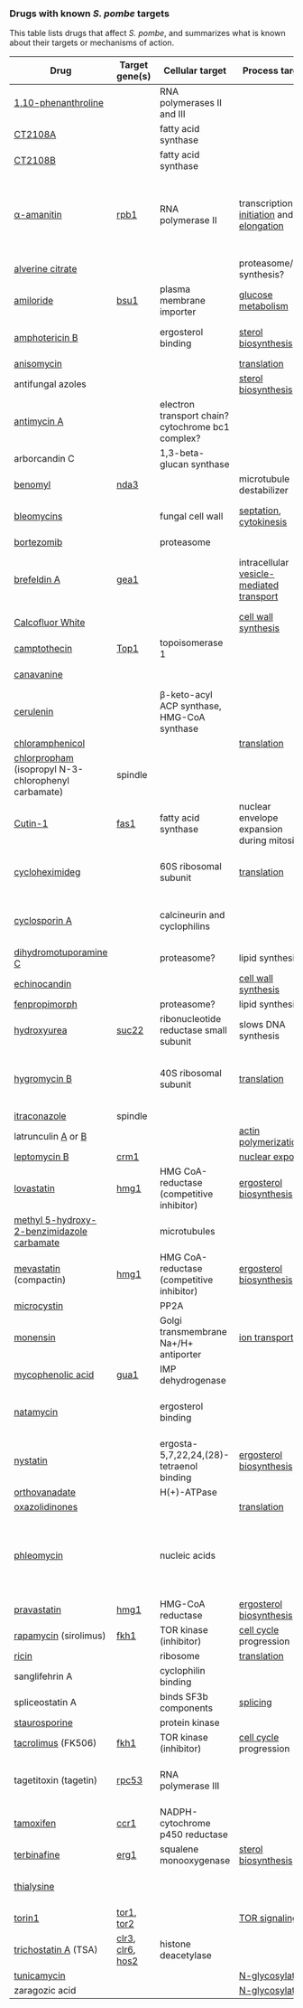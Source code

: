 ### Drugs with known *S. pombe* targets

This table lists drugs that affect *S. pombe*, and summarizes what is
known about their targets or mechanisms of action.


Drug | Target gene(s) | Cellular target | Process target | Other | Reference
-----|----------------|-----------------|----------------|-------|----------
[1,10-phenanthroline](https://www.ebi.ac.uk/chebi/searchId.do?chebiId=CHEBI:44975) | | RNA polymerases II and III | | | [PMID:27518095](https://www.pombase.org/reference/PMID:27518095)
[CT2108A](https://www.ebi.ac.uk/chebi/searchId.do?chebiId=CHEBI:65678) | | fatty acid synthase | | |
[CT2108B](https://www.ebi.ac.uk/chebi/searchId.do?chebiId=CHEBI:65679) | | fatty acid synthase  | | |
[α-amanitin](https://www.ebi.ac.uk/chebi/searchId.do?chebiId=CHEBI:37415) | [rpb1](https://www.pombase.org/gene/SPBC28F2.12) | RNA polymerase II | transcription [initiation](https://www.pombase.org/term/GO:0006367) and [elongation](https://www.pombase.org/term/GO:0006368) | interferes with a protein conformational change underlying the transcription mechanism | [PMID:11805306](https://www.pombase.org/reference/PMID:11805306)
[alverine citrate](https://www.ebi.ac.uk/chebi/searchId.do?chebiId=CHEBI:53785) | | | proteasome/lipid synthesis? | |
[amiloride](https://www.ebi.ac.uk/chebi/searchId.do?chebiId=CHEBI:2639) | [bsu1](https://www.pombase.org/gene/SPAC17A2.01) | plasma membrane importer | [glucose metabolism](https://www.pombase.org/term/GO:0006006) | |[PMID:15701794](https://www.pombase.org/reference/PMID:15701794), [PMID:8431459](https://www.pombase.org/reference/PMID:8431459)
[amphotericin B](https://www.ebi.ac.uk/chebi/searchId.do?chebiId=CHEBI:2682) | | ergosterol binding | [sterol biosynthesis](https://www.pombase.org/term/GO:0016126) | forms membrane pores |
[anisomycin](https://www.ebi.ac.uk/chebi/searchId.do?chebiId=CHEBI:338412) | | | [translation](https://www.pombase.org/term/GO:0002181) | |
antifungal azoles | | | [sterol biosynthesis](https://www.pombase.org/term/GO:0016126) | |
[antimycin A](https://www.ebi.ac.uk/chebi/searchId.do?chebiId=CHEBI:2762) | | electron transport chain? cytochrome bc1 complex? | | |
arborcandin C | | 1,3-beta-glucan synthase | | |
[benomyl](https://www.ebi.ac.uk/chebi/searchId.do?chebiId=CHEBI:3015) | [nda3](https://www.pombase.org/gene/SPBC26H8.07c) | | microtubule destabilizer | |
[bleomycins](https://www.ebi.ac.uk/chebi/searchId.do?chebiId=CHEBI:22907) | | fungal cell wall | [septation](https://www.pombase.org/term/GO:0000917), [cytokinesis](https://www.pombase.org/term/GO:0000281) | gamma irradiation mimetic | [Forsburg lab](https://dornsife.usc.edu/pombenet/drugs/)
[bortezomib](https://www.ebi.ac.uk/chebi/searchId.do?chebiId=CHEBI:52717) | | proteasome | | | [PMID:25908789](https://www.pombase.org/reference/PMID:25908789)
[brefeldin A](https://www.ebi.ac.uk/chebi/searchId.do?chebiId=CHEBI:48080) | [gea1](https://www.pombase.org/gene/SPBC211.03c) | | intracellular [vesicle-mediated transport](https://www.pombase.org/term/GO:0016192) | inhibits the GEFs for class II ARFs; blocks coat assembly and vesicle budding | [PMID:27191590](https://www.pombase.org/reference/PMID:27191590), [PMID:1448152](https://pubmed.ncbi.nlm.nih.gov/1448152/) (PubMed link)
[Calcofluor White](https://www.ebi.ac.uk/chebi/searchId.do?chebiId=CHEBI:50011) | | | [cell wall synthesis](https://www.pombase.org/term/GO:0009272) | |
[camptothecin](https://www.ebi.ac.uk/chebi/searchId.do?chebiId=CHEBI:27656) | [Top1](https://www.pombase.org/gene/SPBC1703.14c) | topoisomerase 1 | | |
[canavanine](https://www.ebi.ac.uk/chebi/searchId.do?chebiId=CHEBI:609827) | | | | toxic arginine analog | 
[cerulenin](https://www.ebi.ac.uk/chebi/searchId.do?chebiId=CHEBI:171741) | | β-keto-acyl ACP synthase, HMG-CoA synthase | | | [PMID:30003614](https://www.pombase.org/reference/PMID:30003614)
[chloramphenicol](https://www.ebi.ac.uk/chebi/searchId.do?chebiId=CHEBI:17698) | | | [translation](https://www.pombase.org/term/GO:0002181) | |
[chlorpropham](https://www.ebi.ac.uk/chebi/searchId.do?chebiId=CHEBI:34630) (isopropyl N-3-chlorophenyl carbamate) | spindle | | | spindle poison | 
[Cutin-1](https://www.ebi.ac.uk/chebi/searchId.do?chebiId=CHEBI:133750) | [fas1](https://www.pombase.org/gene/SPAC926.09c) | fatty acid synthase | nuclear envelope expansion during mitosis | | [PMID:26869222](https://www.pombase.org/reference/PMID:26869222)
[cycloheximideg](https://www.ebi.ac.uk/chebi/searchId.do?chebiId=CHEBI:27641) | | 60S ribosomal subunit | [translation](https://www.pombase.org/term/GO:0002181) | prevents release of deacetylated tRNA from the E site |
[cyclosporin A](https://www.ebi.ac.uk/chebi/searchId.do?chebiId=CHEBI:4031) | | calcineurin and cyclophilins | | several cyclophilins described in *S. pombe*| [PMID:16134115](https://www.pombase.org/reference/PMID:16134115)
[dihydromotuporamine C](https://www.ebi.ac.uk/chebi/searchId.do?chebiId=CHEBI:82642) | | proteasome? | lipid synthesis? | |
[echinocandin](https://www.ebi.ac.uk/chebi/searchId.do?chebiId=CHEBI:57248) | | | [cell wall synthesis](https://www.pombase.org/term/GO:0009272) | |
[fenpropimorph](https://www.ebi.ac.uk/chebi/searchId.do?chebiId=CHEBI:50145) | | proteasome? | lipid synthesis? | |
[hydroxyurea](https://www.ebi.ac.uk/chebi/searchId.do?chebiId=CHEBI:44423) | [suc22](https://www.pombase.org/gene/SPBC25D12.04) | ribonucleotide reductase small subunit | slows DNA synthesis | causes replication fork stalling | [PMID:27869662](https://www.pombase.org/reference/PMID:27869662)
[hygromycin B](https://www.ebi.ac.uk/chebi/searchId.do?chebiId=CHEBI:16976) | | 40S ribosomal subunit | [translation](https://www.pombase.org/term/GO:0002181) | interferes with translocation of tRNA from the A site to the P site of the ribosome |
[itraconazole](https://www.ebi.ac.uk/chebi/searchId.do?chebiId=CHEBI:6076) | spindle | | | spindle poison | 
latrunculin [A](https://www.ebi.ac.uk/chebi/searchId.do?chebiId=CHEBI:49703) or [B](https://www.ebi.ac.uk/chebi/searchId.do?chebiId=CHEBI:49703) | | | [actin polymerization](https://www.pombase.org/term/GO:0030041) | |
[leptomycin B](https://www.ebi.ac.uk/chebi/searchId.do?chebiId=CHEBI:52646) | [crm1](https://www.pombase.org/gene/SPAC1805.17) | | [nuclear export](https://www.pombase.org/term/GO:0051168) | |
[lovastatin](https://www.ebi.ac.uk/chebi/searchId.do?chebiId=CHEBI:40303) | [hmg1](https://www.pombase.org/gene/SPCC162.09c) | HMG CoA-reductase (competitive inhibitor) | [ergosterol biosynthesis](https://www.pombase.org/term/GO:0006696) | |
[methyl 5-hydroxy-2-benzimidazole carbamate](https://www.ebi.ac.uk/chebi/searchId.do?chebiId=CHEBI:6852) | | microtubules | | reversible MT inhibitor |
[mevastatin](https://www.ebi.ac.uk/chebi/searchId.do?chebiId=CHEBI:34848) (compactin) | [hmg1](https://www.pombase.org/gene/SPCC162.09c) | HMG CoA-reductase (competitive inhibitor) | [ergosterol biosynthesis](https://www.pombase.org/term/GO:0006696) | |
[microcystin](https://www.ebi.ac.uk/chebi/searchId.do?chebiId=CHEBI:48041) | | PP2A | | | [PMID:29079657](https://www.pombase.org/reference/PMID:29079657)
[monensin](https://www.ebi.ac.uk/chebi/searchId.do?chebiId=CHEBI:27617) | | Golgi transmembrane Na+/H+ antiporter | [ion transport](https://www.pombase.org/term/GO:0034220) | |
[mycophenolic acid](https://www.ebi.ac.uk/chebi/searchId.do?chebiId=CHEBI:168396) | [gua1](https://www.pombase.org/gene/SPBC2F12.14c) | IMP dehydrogenase | | limits cellular GTP pools | [PMID:11535588](https://www.pombase.org/reference/PMID:11535588)
[natamycin](https://www.ebi.ac.uk/chebi/searchId.do?chebiId=CHEBI:7488) | | ergosterol binding | | blocks fungal growth without permeabilizing the membrane |
[nystatin](https://www.ebi.ac.uk/chebi/searchId.do?chebiId=CHEBI:7660) | | ergosta-5,7,22,24,(28)-tetraenol binding | [ergosterol biosynthesis](https://www.pombase.org/term/GO:0006696) | antifungal |
[orthovanadate](https://www.ebi.ac.uk/chebi/searchId.do?chebiId=CHEBI:46442) | | H(+)-ATPase | | | [PMID:8431459](https://www.pombase.org/reference/PMID:8431459)
[oxazolidinones](https://www.ebi.ac.uk/chebi/searchId.do?chebiId=CHEBI:55374) | | | [translation](https://www.pombase.org/term/GO:0002181) | |
[phleomycin](https://www.ebi.ac.uk/chebi/searchId.do?chebiId=CHEBI:75044) | | nucleic acids | | antibiotic; damages nucleic acids in the presence of iron when cells are grown aerobically | [PMID:17724773](https://www.pombase.org/reference/PMID:17724773)
[pravastatin](https://www.ebi.ac.uk/chebi/searchId.do?chebiId=CHEBI:63618) | [hmg1](https://www.pombase.org/gene/SPCC162.09c) | HMG-CoA reductase  | [ergosterol biosynthesis](https://www.pombase.org/term/GO:0006696) | |
[rapamycin](https://www.ebi.ac.uk/chebi/searchId.do?chebiId=CHEBI:9168) (sirolimus) | [fkh1](https://www.pombase.org/gene/SPBC839.17c) | TOR kinase (inhibitor) | [cell cycle](https://www.pombase.org/term/GO:0000278) progression | [PMID:11335722](https://www.pombase.org/reference/PMID:11335722)
[ricin](https://www.ebi.ac.uk/chebi/searchId.do?chebiId=CHEBI:8852) | | ribosome | [translation](https://www.pombase.org/term/GO:0002181) | |
sanglifehrin A | | cyclophilin binding | | |
spliceostatin A | | binds SF3b components | [splicing](https://www.pombase.org/term/GO:0008380) | | [PMID:17961508](https://www.pombase.org/reference/PMID:17961508)
[staurosporine](https://www.ebi.ac.uk/chebi/searchId.do?chebiId=CHEBI:15738) | | protein kinase | | |
[tacrolimus](https://www.ebi.ac.uk/chebi/searchId.do?chebiId=CHEBI:61049) (FK506) | [fkh1](https://www.pombase.org/gene/SPBC839.17c) | TOR kinase (inhibitor) | [cell cycle](https://www.pombase.org/term/GO:0000278) progression | | [PMID:11335722](https://www.pombase.org/reference/PMID:11335722)
tagetitoxin (tagetin) | [rpc53](https://www.pombase.org/gene/SPCC18.07) | RNA polymerase III | | [RNA polymerases and associated factors (book)](https://books.google.co.uk/books?id=zYlqeJAi0igC&pg=PA173&lpg=PA173&dq=tagetitoxin+pombe&source=bl&ots=zENTjUISTy&sig=ACfU3U2_CsWzJPojjmBVgRvbvm3bi0x5lQ&hl=en&sa=X&ved=2ahUKEwjh0IDe75nnAhUHZMAKHcM7CV8Q6AEwBXoECFgQAQ#v=onepage&q=tagetitoxin%20pombe&f=false)
[tamoxifen](https://www.ebi.ac.uk/chebi/searchId.do?chebiId=CHEBI:41774) | [ccr1](https://www.pombase.org/gene/SPBC29A10.01) | NADPH-cytochrome p450 reductase | | affects cell wall integrity | [PMID:32571823](https://www.pombase.org/reference/PMID:32571823)
[terbinafine](https://www.ebi.ac.uk/chebi/searchId.do?chebiId=CHEBI:9448) | [erg1](https://www.pombase.org/gene/SPBC713.12) | squalene monooxygenase | [sterol biosynthesis](https://www.pombase.org/term/GO:0016126) | | [PMID:32320462](https://www.pombase.org/reference/PMID:32320462)
[thialysine](https://www.ebi.ac.uk/chebi/searchId.do?chebiId=CHEBI:497734) | | | | naturally occurring, toxic lysine analog |
[torin1](https://www.ebi.ac.uk/chebi/searchId.do?chebiId=CHEBI:) | [tor1](https://www.pombase.org/gene/SPBC30D10.10c), [tor2](https://www.pombase.org/gene/SPBC216.07c) | | [TOR signaling](https://www.pombase.org/term/GO:0031929) | | [PMID:24424027](https://www.pombase.org/reference/PMID:24424027)
[trichostatin A](https://www.ebi.ac.uk/chebi/searchId.do?chebiId=CHEBI:46024) (TSA) | [clr3](https://www.pombase.org/gene/SPBC800.03), [clr6](https://www.pombase.org/gene/SPBC36.05c), [hos2](https://www.pombase.org/gene/SPAC3G9.07c) | histone deacetylase | | | [PMID:19723888](https://www.pombase.org/reference/PMID:19723888)
[tunicamycin](https://www.ebi.ac.uk/chebi/searchId.do?chebiId=CHEBI:29699) | | | [N-glycosylation](https://www.pombase.org/term/GO:0006487) | |
zaragozic acid | | | [N-glycosylation](https://www.pombase.org/term/GO:0006487) ||
